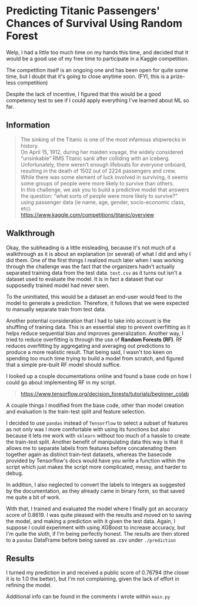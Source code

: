 # Predicting Titanic Passengers' Chances of Survival Using Random Forest

Welp, I had a little too much time on my hands this time, and decided that it would be a good use of my free time to participate in a Kaggle competition. 

The competition itself is an ongoing one and has been open for quite some time, but I doubt that it's going to close anytime soon. (FYI, this is a prize-less competition)

Despite the lack of incentive, I figured that this would be a good competency test to see if I could apply everything I've learned about ML so far. 

## Information

> The sinking of the Titanic is one of the most infamous shipwrecks in history.
<br>On April 15, 1912, during her maiden voyage, the widely considered “unsinkable” RMS Titanic sank after colliding with an iceberg. Unfortunately, there weren’t enough lifeboats for everyone onboard, resulting in the death of 1502 out of 2224 passengers and crew.
<br>While there was some element of luck involved in surviving, it seems some groups of people were more likely to survive than others.
<br>In this challenge, we ask you to build a predictive model that answers the question: “what sorts of people were more likely to survive?” using passenger data (ie name, age, gender, socio-economic class, etc).
<br>https://www.kaggle.com/competitions/titanic/overview

## Walkthrough

Okay, the subheading is a little misleading, because it's not much of a walkthrough as it is about an explanation (or several) of what I did and why I did them. 
One of the first things I realized much later when I was working through the challenge was the fact that the organizers hadn't actually separated training data from the test data.
`test.csv` as it turns out isn't a dataset used to evaluate the model. It is in fact a dataset that our supposedly trained model had never seen. 

To the uninitiated, this would be a dataset an end-user would feed to the model to generate a prediction. 
Therefore, it follows that we were expected to manually separate train from test data. 

Another potential consideration that I had to take into account is the shuffling of training data. 
This is an essential step to prevent overfitting as it helps reduce sequential bias and improves generalization.
Another way, I tried to reduce overfitting is through the use of **Random Forests (RF)**. 
RF reduces overfitting by aggregating and averaging out predictions to produce a more realistic result. 
That being said, I wasn't too keen on spending too much time trying to build a model from scratch, and figured that a simple pre-built RF model should suffice. 

I looked up a couple documentations online and found a base code on how I could go about implementing RF in my script.

> https://www.tensorflow.org/decision_forests/tutorials/beginner_colab

A couple things I modified from the base code, other than model creation and evaluation is the train-test split and feature selection. 

I decided to use `pandas` instead of `Tensorflow` to select a subset of features as not only was I  more comfortable with using its functions but also because 
it lets me work with `sklearn` without too much of a hassle to create the train-test split. 
Another benefit of manipulating data this way is that it allows me to separate labels from features before concatenating them together again as distinct 
train-test datasets, whereas the basecode provided by Tensorflow's docs would have you write a function within the script which just makes the script more complicated, messy,
and harder to debug.

In addition, I also neglected to convert the labels to integers as suggested by the documentation, as they already came in binary form, so that 
saved me quite a bit of work.

With that, I trained and evaluated the model where I finally got an accuracy score of 0.8619. 
I was quite pleased with the results and moved on to saving the model, and making a prediction with it given the test data. 
Again, I suppose I could experiment with using XGBoost to increase accuracy, but I'm quite the sloth, if I'm being perfectly honest.
The results are then stored to a `pandas` DataFrame before being saved as .csv under `./prediction`

## Results

I turned my prediction in and received a public score of 0.76794 (the closer it is to 1.0 the better), but I'm not complaining, given the lack of effort in refining
the model. 

Additional info can be found in the comments I wrote within `main.py`
